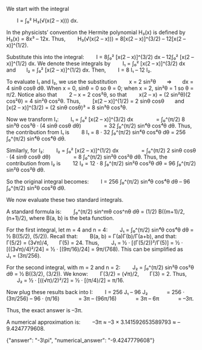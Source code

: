 We start with the integral

  I = ∫₀² H₃(√(x(2 – x))) dx.

In the physicists’ convention the Hermite polynomial H₃(x) is defined by
  H₃(x) = 8x³ – 12x.
Thus,
  H₃(√(x(2 – x))) = 8[x(2 – x)]^(3/2) – 12[x(2 – x)]^(1/2).

Substitute this into the integral:
  I = 8∫₀² [x(2 – x)]^(3/2) dx – 12∫₀² [x(2 – x)]^(1/2) dx.
We denote these integrals by
  I₁ = ∫₀² [x(2 – x)]^(3/2) dx  and  I₂ = ∫₀² [x(2 – x)]^(1/2) dx.
Then,
  I = 8 I₁ – 12 I₂.

To evaluate I₁ and I₂, we use the substitution
  x = 2 sin²θ  ⇒  dx = 4 sinθ cosθ dθ.
When x = 0, sinθ = 0 so θ = 0; when x = 2, sin²θ = 1 so θ = π/2.
Notice also that
  2 – x = 2 cos²θ,
so that
  x(2 – x) = (2 sin²θ)(2 cos²θ) = 4 sin²θ cos²θ.
Thus,
  [x(2 – x)]^(1/2) = 2 sinθ cosθ  and  [x(2 – x)]^(3/2) = (2 sinθ cosθ)³ = 8 sin³θ cos³θ.

Now we transform I₁:
  I₁ = ∫₀² [x(2 – x)]^(3/2) dx
    = ∫₀^(π/2) 8 sin³θ cos³θ · (4 sinθ cosθ dθ)
    = 32 ∫₀^(π/2) sin⁴θ cos⁴θ dθ.
Thus, the contribution from I₁ is
  8 I₁ = 8 · 32 ∫₀^(π/2) sin⁴θ cos⁴θ dθ = 256 ∫₀^(π/2) sin⁴θ cos⁴θ dθ.

Similarly, for I₂:
  I₂ = ∫₀² [x(2 – x)]^(1/2) dx
    = ∫₀^(π/2) 2 sinθ cosθ · (4 sinθ cosθ dθ)
    = 8 ∫₀^(π/2) sin²θ cos²θ dθ.
Thus, the contribution from I₂ is
  12 I₂ = 12 · 8 ∫₀^(π/2) sin²θ cos²θ dθ = 96 ∫₀^(π/2) sin²θ cos²θ dθ.

So the original integral becomes:
  I = 256 ∫₀^(π/2) sin⁴θ cos⁴θ dθ – 96 ∫₀^(π/2) sin²θ cos²θ dθ.

We now evaluate these two standard integrals.

A standard formula is:
  ∫₀^(π/2) sin^mθ cos^nθ dθ = (1/2) B((m+1)/2, (n+1)/2),
where B(a, b) is the beta function.

For the first integral, let m = 4 and n = 4:
  J₁ = ∫₀^(π/2) sin⁴θ cos⁴θ dθ = ½ B((5/2), (5/2)).
Recall that:
  B(a, b) = Γ(a)Γ(b)/Γ(a+b),
and that:
  Γ(5/2) = (3√π)/4,  Γ(5) = 24.
Thus,
  J₁ = ½ · [(Γ(5/2))²/Γ(5)] = ½ · [((3√π)/4)²/24] = ½ · [(9π/16)/24] = 9π/(768).
This can be simplified as
  J₁ = (3π/256).

For the second integral, with m = 2 and n = 2:
  J₂ = ∫₀^(π/2) sin²θ cos²θ dθ = ½ B((3/2), (3/2)).
We know:
  Γ(3/2) = (√π)/2,  Γ(3) = 2.
Thus,
  J₂ = ½ · [((√π)/2)²/2] = ½ · [(π/4)/2] = π/16.

Now plug these results back into I:
  I = 256 J₁ – 96 J₂
    = 256 · (3π/256) – 96 · (π/16)
    = 3π – (96π/16)
    = 3π – 6π
    = –3π.

Thus, the exact answer is –3π.

A numerical approximation is:
  –3π ≈ –3 × 3.141592653589793 ≈ –9.4247779608.

{"answer": "-3\\pi", "numerical_answer": "-9.4247779608"}
